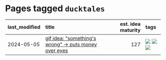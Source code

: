 # Pages tagged `ducktales`

|last_modified|title|est. idea maturity|tags
|:---|:---|---:|:---|
|2024-05-05|[gif idea: "something's wrong" -> puts money over eyes](../ducktales_gif.md)|127|[![](https://img.shields.io/badge/tag-art-957448)](../tags/art.md) [![](https://img.shields.io/badge/tag-ducktales-d3fceb)](../tags/ducktales.md) [![](https://img.shields.io/badge/tag-gif-e13c2b)](../tags/gif.md)|